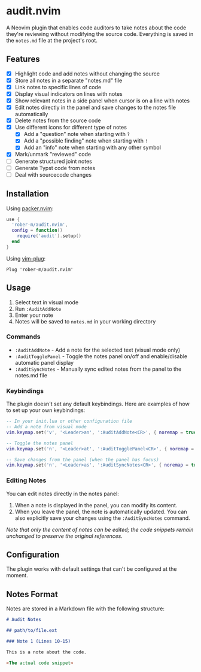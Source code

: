 # audit.nvim

A Neovim plugin that enables code auditors to take notes about the code they're reviewing without modifying the source code. Everything is saved in the `notes.md` file at the project's root.

## Features

- [x] Highlight code and add notes without changing the source
- [x] Store all notes in a separate "notes.md" file
- [x] Link notes to specific lines of code
- [x] Display visual indicators on lines with notes
- [x] Show relevant notes in a side panel when cursor is on a line with notes
- [x] Edit notes directly in the panel and save changes to the notes file automatically
- [x] Delete notes from the source code
- [x] Use different icons for different type of notes
    - [x] Add a "question" note when starting with `?`
    - [x] Add a "possible finding" note when starting with `!`
    - [x] Add an "info" note when starting with any other symbol
- [x] Mark/unmark "reviewed" code
- [ ] Generate structured joint notes
- [ ] Generate Typst code from notes
- [ ] Deal with sourcecode changes

## Installation

Using [packer.nvim](https://github.com/wbthomason/packer.nvim):

```lua
use {
  'rober-m/audit.nvim',
  config = function()
    require('audit').setup()
  end
}
```

Using [vim-plug](https://github.com/junegunn/vim-plug):

```vim
Plug 'rober-m/audit.nvim'
```

## Usage

1. Select text in visual mode
2. Run `:AuditAddNote`
3. Enter your note
4. Notes will be saved to `notes.md` in your working directory

### Commands

- `:AuditAddNote` - Add a note for the selected text (visual mode only)
- `:AuditTogglePanel` - Toggle the notes panel on/off and enable/disable automatic panel display
- `:AuditSyncNotes` - Manually sync edited notes from the panel to the notes.md file

### Keybindings

The plugin doesn't set any default keybindings. Here are examples of how to set up your own keybindings:

```lua
-- In your init.lua or other configuration file
-- Add a note from visual mode
vim.keymap.set('v', '<Leader>an', ':AuditAddNote<CR>', { noremap = true, silent = true })

-- Toggle the notes panel
vim.keymap.set('n', '<Leader>at', ':AuditTogglePanel<CR>', { noremap = true, silent = true })

-- Save changes from the panel (when the panel has focus)
vim.keymap.set('n', '<Leader>as', ':AuditSyncNotes<CR>', { noremap = true, silent = true })
```

### Editing Notes

You can edit notes directly in the notes panel:

1. When a note is displayed in the panel, you can modify its content.
2. When you leave the panel, the note is automatically updated. You can also explicitly save your changes using the `:AuditSyncNotes` command.

_Note that only the content of notes can be edited; the code snippets remain unchanged to preserve the original references._

## Configuration

The plugin works with default settings that can't be configured at the moment.

## Notes Format

Notes are stored in a Markdown file with the following structure:

```markdown
# Audit Notes

## path/to/file.ext

### Note 1 (Lines 10-15)

This is a note about the code.

<The actual code snippet>
```
